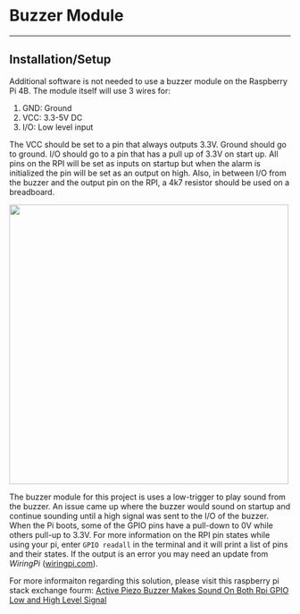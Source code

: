 # Buzzer Module

----

## Installation/Setup

Additional software is not needed to use a buzzer module on the Raspberry Pi 4B. The module itself will use 3 wires for:

1. GND: Ground
2. VCC: 3.3-5V DC
3. I/O: Low level input

The VCC should be set to a pin that always outputs 3.3V. Ground should go to ground. I/O should go to a pin that has a pull up of 3.3V on start up. All pins on the RPI will be set as inputs on startup but when the alarm is initialized the pin will be set as an output on high. Also, in between I/O from the buzzer and the output pin on the RPI, a 4k7 resistor should be used on a breadboard.

<img src="https://github.com/CurtisWoodworth/Rokku/blob/CurtisWoodworth/AlarmReadme/src/raspberry_pi_alarm/images/Resistor.jpg" width="500">

The buzzer module for this project is uses a low-trigger to play sound from the buzzer. An issue came up where the buzzer would sound on startup and continue sounding until a high signal was sent to the I/O of the buzzer. When the Pi boots, some of the GPIO pins have a pull-down to 0V while others pull-up to 3.3V. For more information on the RPI pin states while using your pi, enter `GPIO readall` in the terminal and it will print a list of pins and their states. If the output is an error you may need an update from *WiringPi* ([wiringpi.com](http://wiringpi.com/wiringpi-updated-to-2-52-for-the-raspberry-pi-4b/)).

For more informaiton regarding this solution, please visit this raspberry pi stack exchange fourm:
 [Active Piezo Buzzer Makes Sound On Both Rpi GPIO Low and High Level Signal](https://raspberrypi.stackexchange.com/questions/97980/active-piezo-buzzer-makes-sound-on-both-rpi-gpio-low-and-high-level-signal)
